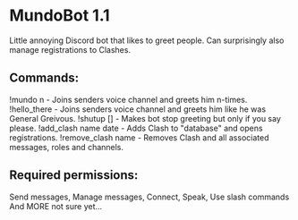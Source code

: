 # MundoBot 1.1

Little annoying Discord bot that likes to greet people.
Can surprisingly also manage registrations to Clashes.

## Commands:
!mundo n - Joins senders voice channel and greets him n-times.
!hello_there - Joins senders voice channel and greets him like he was General Greivous.
!shutup [] - Makes bot stop greeting but only if you say please.
!add_clash name date - Adds Clash to "database" and opens registrations.
!remove_clash name - Removes Clash and all associated messages, roles and channels.

## Required permissions:
Send messages, Manage messages, Connect, Speak, Use slash commands
And MORE not sure yet...
